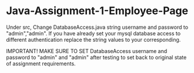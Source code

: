 # Java-Assignment-1-Employee-Page

Under src, Change DatabaseAccess.java string username and password to "admin","admin".
If you have already set your mysql database access to different authentication replace the string values to your corresponding.

IMPORTANT!
  MAKE SURE TO SET DatabaseAccess username and password to "admin" and "admin" after testing to set back to original state of assignment requirements.
